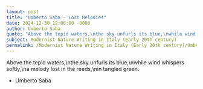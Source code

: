```yaml
---
layout: post
title: "Umberto Saba - Lost Melodies"
date: 2024-12-30 12:00:00 -0000
author: Umberto Saba
quote: "Above the tepid waters,\nthe sky unfurls its blue,\nwhile wind whispers softly,\na melody lost in the reeds,\nin tangled green."
subject: Modernist Nature Writing in Italy (Early 20th century)
permalink: /Modernist Nature Writing in Italy (Early 20th century)/Umberto Saba/Umberto Saba - Lost Melodies
---
```


Above the tepid waters,\nthe sky unfurls its blue,\nwhile wind whispers softly,\na melody lost in the reeds,\nin tangled green.



- Umberto Saba
